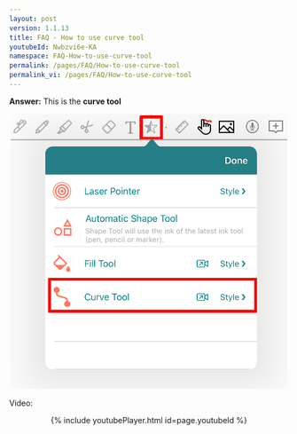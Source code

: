 ```yaml
---
layout: post
version: 1.1.13
title: FAQ - How to use curve tool
youtubeId: Nwbzvi6e-KA
namespace: FAQ-How-to-use-curve-tool
permalink: /pages/FAQ/How-to-use-curve-tool
permalink_vi: /pages/FAQ/How-to-use-curve-tool
---
```


**Answer:**
This is the **curve tool**  
<p align="center"> <img width="500" src="https://raw.githubusercontent.com/collanotewiki/collanotewiki.github.io/main/images/FAQimage/NoteScreenCurveTool.PNG" alt="curve tool picture"> </p>

Video:<br/>
<p style="text-align: center;">{% include youtubePlayer.html id=page.youtubeId %}</p>
